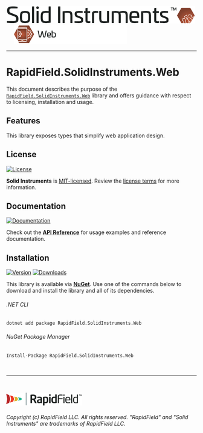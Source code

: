 <!--
Copyright (c) RapidField LLC. Licensed under the MIT License. See LICENSE.txt in the project root for license information.
-->

[![Solid Instruments](../../SolidInstruments.Logo.Color.Transparent.500w.png)](../../README.md)
<br />&nbsp;&nbsp;&nbsp;&nbsp;
![Web](../../doc/images/Label.Web.300w.png)
- - -

# RapidField.SolidInstruments.Web

This document describes the purpose of the [`RapidField.SolidInstruments.Web`]() library and offers guidance with respect to licensing, installation and usage.

## Features

This library exposes types that simplify web application design.

## License

[![License](https://img.shields.io/github/license/rapidfield/solid-instruments?style=flat&color=lightseagreen&label=license&logo=open-access&logoColor=lightgrey)](../../LICENSE.txt)

**Solid Instruments** is [MIT-licensed](https://en.wikipedia.org/wiki/MIT_License). Review the [license terms](../../LICENSE.txt) for more information.

## Documentation

[![Documentation](https://img.shields.io/badge/documentation-website-tan?style=flat&logo=buffer&logoColor=lightgrey)](https://www.solidinstruments.com/api/RapidField.SolidInstruments.Web.html)

Check out the [**API Reference**](https://www.solidinstruments.com/api/RapidField.SolidInstruments.Web.html) for usage examples and reference documentation.

## Installation

[![Version](https://img.shields.io/nuget/vpre/RapidField.SolidInstruments.Web?style=flat&color=blue&label=version&logo=nuget&logoColor=lightgrey)](https://www.nuget.org/packages/RapidField.SolidInstruments.Web)
[![Downloads](https://img.shields.io/nuget/dt/RapidField.SolidInstruments.Web?style=flat&color=blue&logo=nuget&logoColor=lightgrey)](https://www.nuget.org/packages/RapidField.SolidInstruments.Web)

This library is available via [**NuGet**](https://docs.microsoft.com/en-us/nuget/quickstart/install-and-use-a-package-in-visual-studio). Use one of the commands below to download and install the library and all of its dependencies.

###### .NET CLI

```shell
dotnet add package RapidField.SolidInstruments.Web
```

###### NuGet Package Manager

```shell
Install-Package RapidField.SolidInstruments.Web
```

<br />

- - -

<br />

[![RapidField](../../RapidField.Logo.Color.Black.Transparent.200w.png)](https://www.rapidfield.com)

###### Copyright (c) RapidField LLC. All rights reserved. "RapidField" and "Solid Instruments" are trademarks of RapidField LLC.